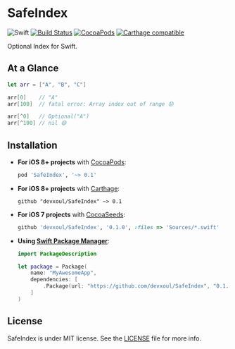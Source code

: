 SafeIndex
=========

![Swift](https://img.shields.io/badge/Swift-2.1-orange.svg)
[![Build Status](https://travis-ci.org/devxoul/SafeIndex.svg)](https://travis-ci.org/devxoul/SafeIndex)
[![CocoaPods](http://img.shields.io/cocoapods/v/SafeIndex.svg)](https://cocoapods.org/pods/SafeIndex)
[![Carthage compatible](https://img.shields.io/badge/Carthage-compatible-4BC51D.svg?style=flat)](https://github.com/Carthage/Carthage)

Optional Index for Swift.


At a Glance
-----------

```swift
let arr = ["A", "B", "C"]

arr[0]    // "A"
arr[100]  // fatal error: Array index out of range 😟

arr[^0]   // Optional("A")
arr[^100] // nil 😄
```


Installation
------------

- **For iOS 8+ projects** with [CocoaPods](https://cocoapods.org):

    ```ruby
    pod 'SafeIndex', '~> 0.1'
    ```

- **For iOS 8+ projects** with [Carthage](https://github.com/Carthage/Carthage):

    ```
    github "devxoul/SafeIndex" ~> 0.1
    ```

- **For iOS 7 projects** with [CocoaSeeds](https://github.com/devxoul/CocoaSeeds):

    ```ruby
    github 'devxoul/SafeIndex', '0.1.0', :files => 'Sources/*.swift'
    ```

- **Using [Swift Package Manager](https://swift.org/package-manager)**:

    ```swift
    import PackageDescription

    let package = Package(
        name: "MyAwesomeApp",
        dependencies: [
            .Package(url: "https://github.com/devxoul/SafeIndex", "0.1.0"),
        ]
    )
    ```


License
-------

SafeIndex is under MIT license. See the [LICENSE](LICENSE) file for more info.
